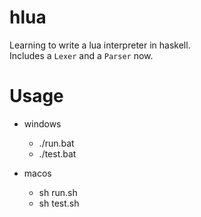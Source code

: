 # hlua
Learning to write a lua interpreter in haskell.  
Includes a `Lexer` and a `Parser` now.

# Usage
- windows
  - ./run.bat
  - ./test.bat

- macos
  - sh run.sh
  - sh test.sh
